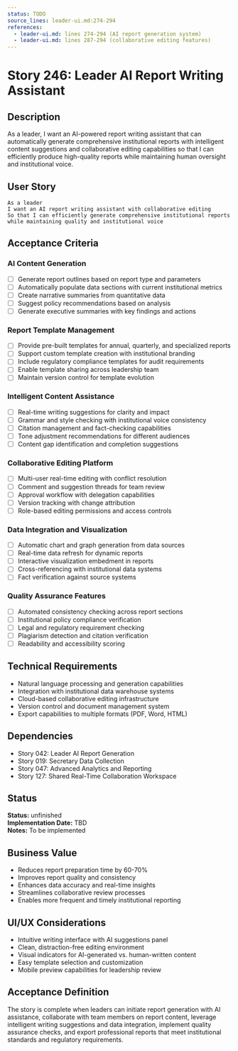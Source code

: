```yaml
---
status: TODO
source_lines: leader-ui.md:274-294
references:
  - leader-ui.md: lines 274-294 (AI report generation system)
  - leader-ui.md: lines 287-294 (collaborative editing features)
---
```


# Story 246: Leader AI Report Writing Assistant

## Description
As a leader, I want an AI-powered report writing assistant that can automatically generate comprehensive institutional reports with intelligent content suggestions and collaborative editing capabilities so that I can efficiently produce high-quality reports while maintaining human oversight and institutional voice.

## User Story
```
As a leader
I want an AI report writing assistant with collaborative editing
So that I can efficiently generate comprehensive institutional reports while maintaining quality and institutional voice
```

## Acceptance Criteria

### AI Content Generation
- [ ] Generate report outlines based on report type and parameters
- [ ] Automatically populate data sections with current institutional metrics
- [ ] Create narrative summaries from quantitative data
- [ ] Suggest policy recommendations based on analysis
- [ ] Generate executive summaries with key findings and actions

### Report Template Management
- [ ] Provide pre-built templates for annual, quarterly, and specialized reports
- [ ] Support custom template creation with institutional branding
- [ ] Include regulatory compliance templates for audit requirements
- [ ] Enable template sharing across leadership team
- [ ] Maintain version control for template evolution

### Intelligent Content Assistance
- [ ] Real-time writing suggestions for clarity and impact
- [ ] Grammar and style checking with institutional voice consistency
- [ ] Citation management and fact-checking capabilities
- [ ] Tone adjustment recommendations for different audiences
- [ ] Content gap identification and completion suggestions

### Collaborative Editing Platform
- [ ] Multi-user real-time editing with conflict resolution
- [ ] Comment and suggestion threads for team review
- [ ] Approval workflow with delegation capabilities
- [ ] Version tracking with change attribution
- [ ] Role-based editing permissions and access controls

### Data Integration and Visualization
- [ ] Automatic chart and graph generation from data sources
- [ ] Real-time data refresh for dynamic reports
- [ ] Interactive visualization embedment in reports
- [ ] Cross-referencing with institutional data systems
- [ ] Fact verification against source systems

### Quality Assurance Features
- [ ] Automated consistency checking across report sections
- [ ] Institutional policy compliance verification
- [ ] Legal and regulatory requirement checking
- [ ] Plagiarism detection and citation verification
- [ ] Readability and accessibility scoring

## Technical Requirements
- Natural language processing and generation capabilities
- Integration with institutional data warehouse systems
- Cloud-based collaborative editing infrastructure
- Version control and document management system
- Export capabilities to multiple formats (PDF, Word, HTML)

## Dependencies
- Story 042: Leader AI Report Generation
- Story 019: Secretary Data Collection
- Story 047: Advanced Analytics and Reporting
- Story 127: Shared Real-Time Collaboration Workspace


## Status
**Status:** unfinished  
**Implementation Date:** TBD  
**Notes:** To be implemented
## Business Value
- Reduces report preparation time by 60-70%
- Improves report quality and consistency
- Enhances data accuracy and real-time insights
- Streamlines collaborative review processes
- Enables more frequent and timely institutional reporting

## UI/UX Considerations
- Intuitive writing interface with AI suggestions panel
- Clean, distraction-free editing environment
- Visual indicators for AI-generated vs. human-written content
- Easy template selection and customization
- Mobile preview capabilities for leadership review

## Acceptance Definition
The story is complete when leaders can initiate report generation with AI assistance, collaborate with team members on report content, leverage intelligent writing suggestions and data integration, implement quality assurance checks, and export professional reports that meet institutional standards and regulatory requirements.